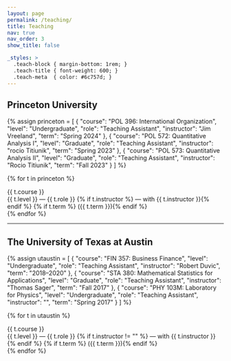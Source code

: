 ```yaml
---
layout: page
permalink: /teaching/
title: Teaching
nav: true
nav_order: 3
show_title: false

_styles: >
  .teach-block { margin-bottom: 1rem; }
  .teach-title { font-weight: 600; }
  .teach-meta  { color: #6c757d; }
---
```


## Princeton University

{% assign princeton = 
  [
    {
      "course": "POL 396: International Organization",
      "level": "Undergraduate",
      "role":  "Teaching Assistant",
      "instructor": "Jim Vreeland",
      "term": "Spring 2024"
    },
    {
      "course": "POL 572: Quantitative Analysis I",
      "level": "Graduate",
      "role":  "Teaching Assistant",
      "instructor": "rocio Titiunik",
      "term": "Spring 2023"
    },
    {
      "course": "POL 573: Quantitative Analysis II",
      "level": "Graduate",
      "role":  "Teaching Assistant",
      "instructor": "Rocio Titiunik",
      "term": "Fall 2023"
    }
  ]
%}

{% for t in princeton %}
<div class="teach-block">
  <div class="teach-title">{{ t.course }}</div>
  <div class="teach-meta">
    {{ t.level }} — {{ t.role }}
    {% if t.instructor %} — with {{ t.instructor }}{% endif %}
    {% if t.term %} ({{ t.term }}){% endif %}
  </div>
</div>
{% endfor %}

<hr>

## The University of Texas at Austin

{% assign utaustin = 
  [
    {
      "course": "FIN 357: Business Finance",
      "level": "Undergraduate",
      "role":  "Teaching Assistant",
      "instructor": "Robert Duvic",
      "term": "2018–2020"
    },
    {
      "course": "STA 380: Mathematical Statistics for Applications",
      "level": "Graduate",
      "role":  "Teaching Assistant",
      "instructor": "Thomas Sager",
      "term": "Fall 2017"
    },
    {
      "course": "PHY 103M: Laboratory for Physics",
      "level": "Undergraduate",
      "role":  "Teaching Assistant",
      "instructor": "",
      "term": "Spring 2017"
    }
  ]
%}

{% for t in utaustin %}
<div class="teach-block">
  <div class="teach-title">{{ t.course }}</div>
  <div class="teach-meta">
    {{ t.level }} — {{ t.role }}
    {% if t.instructor != "" %} — with {{ t.instructor }}{% endif %}
    {% if t.term %} ({{ t.term }}){% endif %}
  </div>
</div>
{% endfor %}
